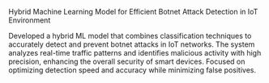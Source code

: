 Hybrid Machine Learning Model for Efficient Botnet Attack Detection in IoT Environment

Developed a hybrid ML model that combines classification techniques to accurately detect and prevent botnet attacks in IoT networks. The system analyzes real-time traffic patterns and identifies malicious activity with high precision, enhancing the overall security of smart devices. Focused on optimizing detection speed and accuracy while minimizing false positives.
